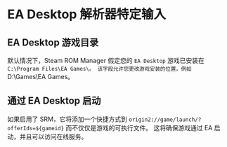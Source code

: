 # EA Desktop 解析器特定输入

## EA Desktop 游戏目录
默认情况下，Steam ROM Manager 假定您的 `EA Desktop` 游戏已安装在 `C:\Program Files\EA Games\。 该字段允许您更改游戏安装的位置，例如 `D:\Games\EA Games。

## 通过 EA Desktop 启动
如果启用了 SRM，它将添加一个快捷方式到 `origin2://game/launch/?offerIds=${gameid}` 而不仅仅是游戏的可执行文件。 这将确保游戏通过 EA 启动，并且可以访问在线服务。
